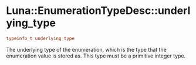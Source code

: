 # Luna::EnumerationTypeDesc::underlying_type

```c++
typeinfo_t underlying_type
```

The underlying type of the enumeration, which is the type that the enumeration value is stored as. This type must be a primitive integer type. 

